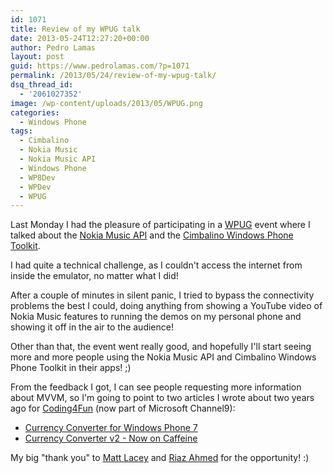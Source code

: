 ```yaml
---
id: 1071
title: Review of my WPUG talk
date: 2013-05-24T12:27:20+00:00
author: Pedro Lamas
layout: post
guid: https://www.pedrolamas.com/?p=1071
permalink: /2013/05/24/review-of-my-wpug-talk/
dsq_thread_id:
  - '2061027352'
image: /wp-content/uploads/2013/05/WPUG.png
categories:
  - Windows Phone
tags:
  - Cimbalino
  - Nokia Music
  - Nokia Music API
  - Windows Phone
  - WP8Dev
  - WPDev
  - WPUG
---
```


Last Monday I had the pleasure of participating in a [WPUG](http://wpug.net/) event where I talked about the [Nokia Music API](http://nokia.ly/musicapi) and the [Cimbalino Windows Phone Toolkit](http://cimbalino.org).

I had quite a technical challenge, as I couldn't access the internet from inside the emulator, no matter what I did!

After a couple of minutes in silent panic, I tried to bypass the connectivity problems the best I could, doing anything from showing a YouTube video of Nokia Music features to running the demos on my personal phone and showing it off in the air to the audience!

Other than that, the event went really good, and hopefully I'll start seeing more and more people using the Nokia Music API and Cimbalino Windows Phone Toolkit in their apps! ;)

From the feedback I got, I can see people requesting more information about MVVM, so I'm going to point to two articles I wrote about two years ago for [Coding4Fun](http://channel9.msdn.com/coding4fun) (now part of Microsoft Channel9):

- [Currency Converter for Windows Phone 7](http://channel9.msdn.com/coding4fun/articles/Currency-Converter-for-Windows-Phone-7)
- [Currency Converter v2 - Now on Caffeine](http://channel9.msdn.com/coding4fun/articles/Currency-Converter-v2--Now-on-Caffeine)

My big "thank you" to [Matt Lacey](https://twitter.com/mrlacey) and [Riaz Ahmed](https://twitter.com/TheRealRiaz) for the opportunity! :)
